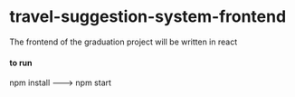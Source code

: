 # travel-suggestion-system-frontend
The frontend of the graduation project will be written in react

#### to run
npm install ---> npm start 
